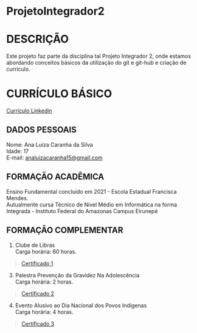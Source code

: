 # ProjetoIntegrador2

# DESCRIÇÃO
Este projeto faz parte da disciplina tal Projeto Integrador 2, onde estamos abordando conceitos básicos da utilização do git e git-hub e criação de currículo.
# CURRÍCULO BÁSICO
[Currículo Linkedin](https://www.linkedin.com/in/ana-luiza-caranha-da-silva-92384b301?utm_source=share&utm_campaign=share_via&utm_content=profile&utm_medium=ios_app)

## DADOS PESSOAIS
Nome: Ana Luiza Caranha da Silva\
Idade: 17\
E-mail: analuizacaranha15@gmail.com
## FORMAÇÃO ACADÊMICA
Ensino Fundamental concluido em 2021 - Escola Estadual Francisca Mendes.\
Autualmente cursa Técnico de Nível Médio em Informática na forma Integrada - Instituto Federal do Amazonas Campus Eirunepé
## FORMAÇÃO COMPLEMENTAR
1. Clube de Libras\
Carga horária: 60 horas.
> [Certificado 1](ANA/LUIZA.pdf)
3. Palestra Prevenção da Gravidez Na Adolescência\
Carga horária: 2 horas.
> [Certificado 2](ANA\LUIZA(1).pdf)
4. Evento Alusivo ao Dia Nacional dos Povos Indígenas\
Carga horária: 4 horas.
> [Certificado 3](ANA\LUIZA\CARANHA\DA\SILVA.pdf)
